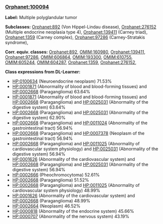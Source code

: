 
### [Orphanet:100094](http://www.orpha.net/ORDO/Orphanet_100094)
**Label:** Multiple polyglandular tumor

**Subclasses:** [Orphanet:892](http://www.orpha.net/ORDO/Orphanet_892) (Von Hippel-Lindau disease), [Orphanet:276152](http://www.orpha.net/ORDO/Orphanet_276152) (Multiple endocrine neoplasia type 4), [Orphanet:139411](http://www.orpha.net/ORDO/Orphanet_139411) (Carney triad), [Orphanet:1359](http://www.orpha.net/ORDO/Orphanet_1359) (Carney complex), [Orphanet:97286](http://www.orpha.net/ORDO/Orphanet_97286) (Carney-Stratakis syndrome), 

**Corr. equiv. classes:** [Orphanet:892](http://www.orpha.net/ORDO/Orphanet_892), [OMIM:160980](http://purl.obolibrary.org/obo/OMIM_160980), [Orphanet:139411](http://www.orpha.net/ORDO/Orphanet_139411), [Orphanet:97286](http://www.orpha.net/ORDO/Orphanet_97286), [OMIM:606864](http://purl.obolibrary.org/obo/OMIM_606864), [OMIM:193300](http://purl.obolibrary.org/obo/OMIM_193300), [OMIM:610755](http://purl.obolibrary.org/obo/OMIM_610755), [OMIM:605244](http://purl.obolibrary.org/obo/OMIM_605244), [OMIM:604287](http://purl.obolibrary.org/obo/OMIM_604287), [Orphanet:1359](http://www.orpha.net/ORDO/Orphanet_1359), [Orphanet:276152](http://www.orpha.net/ORDO/Orphanet_276152), 

**Class expressions from DL-Learner:**

- [HP:0100634](http://purl.obolibrary.org/obo/HP_0100634) (Neuroendocrine neoplasm) 71.53%
- [HP:0001871](http://purl.obolibrary.org/obo/HP_0001871) (Abnormality of blood and blood-forming tissues) and [HP:0002668](http://purl.obolibrary.org/obo/HP_0002668) (Paraganglioma) 63.64%
- [HP:0001871](http://purl.obolibrary.org/obo/HP_0001871) (Abnormality of blood and blood-forming tissues) and [HP:0002668](http://purl.obolibrary.org/obo/HP_0002668) (Paraganglioma) and [HP:0025031](http://purl.obolibrary.org/obo/HP_0025031) (Abnormality of the digestive system) 63.64%
- [HP:0002668](http://purl.obolibrary.org/obo/HP_0002668) (Paraganglioma) and [HP:0025031](http://purl.obolibrary.org/obo/HP_0025031) (Abnormality of the digestive system) 62.90%
- [HP:0002668](http://purl.obolibrary.org/obo/HP_0002668) (Paraganglioma) and [HP:0011024](http://purl.obolibrary.org/obo/HP_0011024) (Abnormality of the gastrointestinal tract) 56.94%
- [HP:0002668](http://purl.obolibrary.org/obo/HP_0002668) (Paraganglioma) and [HP:0007378](http://purl.obolibrary.org/obo/HP_0007378) (Neoplasm of the gastrointestinal tract) 56.94%
- [HP:0002668](http://purl.obolibrary.org/obo/HP_0002668) (Paraganglioma) and [HP:0011025](http://purl.obolibrary.org/obo/HP_0011025) (Abnormality of cardiovascular system physiology) and [HP:0025031](http://purl.obolibrary.org/obo/HP_0025031) (Abnormality of the digestive system) 56.94%
- [HP:0001626](http://purl.obolibrary.org/obo/HP_0001626) (Abnormality of the cardiovascular system) and [HP:0002668](http://purl.obolibrary.org/obo/HP_0002668) (Paraganglioma) and [HP:0025031](http://purl.obolibrary.org/obo/HP_0025031) (Abnormality of the digestive system) 56.94%
- [HP:0002666](http://purl.obolibrary.org/obo/HP_0002666) (Pheochromocytoma) 52.61%
- [HP:0002668](http://purl.obolibrary.org/obo/HP_0002668) (Paraganglioma) 51.52%
- [HP:0002668](http://purl.obolibrary.org/obo/HP_0002668) (Paraganglioma) and [HP:0011025](http://purl.obolibrary.org/obo/HP_0011025) (Abnormality of cardiovascular system physiology) 48.99%
- [HP:0001626](http://purl.obolibrary.org/obo/HP_0001626) (Abnormality of the cardiovascular system) and [HP:0002668](http://purl.obolibrary.org/obo/HP_0002668) (Paraganglioma) 48.99%
- [HP:0002664](http://purl.obolibrary.org/obo/HP_0002664) (Neoplasm) 46.52%
- [HP:0000818](http://purl.obolibrary.org/obo/HP_0000818) (Abnormality of the endocrine system) 45.66%
- [HP:0000707](http://purl.obolibrary.org/obo/HP_0000707) (Abnormality of the nervous system) 43.19%


